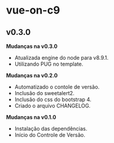 # vue-on-c9 #
## v0.3.0 ##

**Mudanças na v0.3.0**

- Atualizada engine do node para v8.9.1.
- Utilizando PUG no template.

**Mudanças na v0.2.0**

- Automatizado o contole de versão.
- Inclusão do sweetalert2.
- Inclusão do css do bootstrap 4.
- Criado o arquivo CHANGELOG.

**Mudanças na v0.1.0**

- Instalação das dependências.
- Início do Controle de Versão.